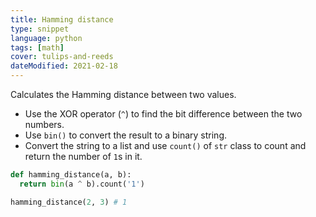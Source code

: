 ```yaml
---
title: Hamming distance
type: snippet
language: python
tags: [math]
cover: tulips-and-reeds
dateModified: 2021-02-18
---
```


Calculates the Hamming distance between two values.

- Use the XOR operator (`^`) to find the bit difference between the two numbers.
- Use `bin()` to convert the result to a binary string.
- Convert the string to a list and use `count()` of `str` class to count and return the number of `1`s in it.

```py
def hamming_distance(a, b):
  return bin(a ^ b).count('1')

hamming_distance(2, 3) # 1
```

